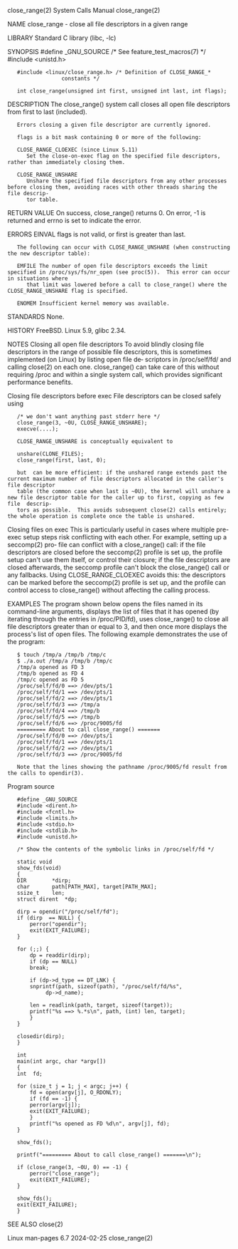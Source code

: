 close_range(2)							      System Calls Manual							close_range(2)

NAME
       close_range - close all file descriptors in a given range

LIBRARY
       Standard C library (libc, -lc)

SYNOPSIS
       #define _GNU_SOURCE	   /* See feature_test_macros(7) */
       #include <unistd.h>

       #include <linux/close_range.h> /* Definition of CLOSE_RANGE_*
					 constants */

       int close_range(unsigned int first, unsigned int last, int flags);

DESCRIPTION
       The close_range() system call closes all open file descriptors from first to last (included).

       Errors closing a given file descriptor are currently ignored.

       flags is a bit mask containing 0 or more of the following:

       CLOSE_RANGE_CLOEXEC (since Linux 5.11)
	      Set the close-on-exec flag on the specified file descriptors, rather than immediately closing them.

       CLOSE_RANGE_UNSHARE
	      Unshare the specified file descriptors from any other processes before closing them, avoiding races with other threads sharing the file descrip‐
	      tor table.

RETURN VALUE
       On success, close_range() returns 0.  On error, -1 is returned and errno is set to indicate the error.

ERRORS
       EINVAL flags is not valid, or first is greater than last.

       The following can occur with CLOSE_RANGE_UNSHARE (when constructing the new descriptor table):

       EMFILE The number of open file descriptors exceeds the limit specified in /proc/sys/fs/nr_open (see proc(5)).  This error can occur in situations where
	      that limit was lowered before a call to close_range() where the CLOSE_RANGE_UNSHARE flag is specified.

       ENOMEM Insufficient kernel memory was available.

STANDARDS
       None.

HISTORY
       FreeBSD.	 Linux 5.9, glibc 2.34.

NOTES
   Closing all open file descriptors
       To  avoid blindly closing file descriptors in the range of possible file descriptors, this is sometimes implemented (on Linux) by listing open file de‐
       scriptors in /proc/self/fd/ and calling close(2) on each one.  close_range() can take care of this without requiring /proc and within a	single	system
       call, which provides significant performance benefits.

   Closing file descriptors before exec
       File descriptors can be closed safely using

	   /* we don't want anything past stderr here */
	   close_range(3, ~0U, CLOSE_RANGE_UNSHARE);
	   execve(....);

       CLOSE_RANGE_UNSHARE is conceptually equivalent to

	   unshare(CLONE_FILES);
	   close_range(first, last, 0);

       but  can be more efficient: if the unshared range extends past the current maximum number of file descriptors allocated in the caller's file descriptor
       table (the common case when last is ~0U), the kernel will unshare a new file descriptor table for the caller up to first, copying as few file  descrip‐
       tors as possible.  This avoids subsequent close(2) calls entirely; the whole operation is complete once the table is unshared.

   Closing files on exec
       This  is	 particularly useful in cases where multiple pre-exec setup steps risk conflicting with each other.  For example, setting up a seccomp(2) pro‐
       file can conflict with a close_range() call: if the file descriptors are closed before the seccomp(2) profile is set up, the profile  setup  can't  use
       them  itself,  or  control  their closure; if the file descriptors are closed afterwards, the seccomp profile can't block the close_range() call or any
       fallbacks.  Using CLOSE_RANGE_CLOEXEC avoids this: the descriptors can be marked before the seccomp(2) profile is set up, and the profile  can  control
       access to close_range() without affecting the calling process.

EXAMPLES
       The  program  shown  below opens the files named in its command-line arguments, displays the list of files that it has opened (by iterating through the
       entries in /proc/PID/fd), uses close_range() to close all file descriptors greater than or equal to 3, and then once more displays the  process's  list
       of open files.  The following example demonstrates the use of the program:

	   $ touch /tmp/a /tmp/b /tmp/c
	   $ ./a.out /tmp/a /tmp/b /tmp/c
	   /tmp/a opened as FD 3
	   /tmp/b opened as FD 4
	   /tmp/c opened as FD 5
	   /proc/self/fd/0 ==> /dev/pts/1
	   /proc/self/fd/1 ==> /dev/pts/1
	   /proc/self/fd/2 ==> /dev/pts/1
	   /proc/self/fd/3 ==> /tmp/a
	   /proc/self/fd/4 ==> /tmp/b
	   /proc/self/fd/5 ==> /tmp/b
	   /proc/self/fd/6 ==> /proc/9005/fd
	   ========= About to call close_range() =======
	   /proc/self/fd/0 ==> /dev/pts/1
	   /proc/self/fd/1 ==> /dev/pts/1
	   /proc/self/fd/2 ==> /dev/pts/1
	   /proc/self/fd/3 ==> /proc/9005/fd

       Note that the lines showing the pathname /proc/9005/fd result from the calls to opendir(3).

   Program source

       #define _GNU_SOURCE
       #include <dirent.h>
       #include <fcntl.h>
       #include <limits.h>
       #include <stdio.h>
       #include <stdlib.h>
       #include <unistd.h>

       /* Show the contents of the symbolic links in /proc/self/fd */

       static void
       show_fds(void)
       {
	   DIR		  *dirp;
	   char		  path[PATH_MAX], target[PATH_MAX];
	   ssize_t	  len;
	   struct dirent  *dp;

	   dirp = opendir("/proc/self/fd");
	   if (dirp  == NULL) {
	       perror("opendir");
	       exit(EXIT_FAILURE);
	   }

	   for (;;) {
	       dp = readdir(dirp);
	       if (dp == NULL)
		   break;

	       if (dp->d_type == DT_LNK) {
		   snprintf(path, sizeof(path), "/proc/self/fd/%s",
			    dp->d_name);

		   len = readlink(path, target, sizeof(target));
		   printf("%s ==> %.*s\n", path, (int) len, target);
	       }
	   }

	   closedir(dirp);
       }

       int
       main(int argc, char *argv[])
       {
	   int	fd;

	   for (size_t j = 1; j < argc; j++) {
	       fd = open(argv[j], O_RDONLY);
	       if (fd == -1) {
		   perror(argv[j]);
		   exit(EXIT_FAILURE);
	       }
	       printf("%s opened as FD %d\n", argv[j], fd);
	   }

	   show_fds();

	   printf("========= About to call close_range() =======\n");

	   if (close_range(3, ~0U, 0) == -1) {
	       perror("close_range");
	       exit(EXIT_FAILURE);
	   }

	   show_fds();
	   exit(EXIT_FAILURE);
       }

SEE ALSO
       close(2)

Linux man-pages 6.7							  2024-02-25								close_range(2)
